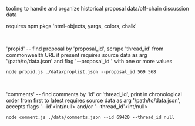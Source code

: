 tooling to handle and organize historical proposal data/off-chain discussion data

requires npm pkgs 'html-objects, yargs, colors, chalk'

<br>

'propid' -- find proposal by 'proposal_id', scrape 'thread_id' from commonwealth URL if present
requires source data as arg '/path/to/data.json' and flag '--proposal_id <int>' with one or more values
<br>

`node propid.js ./data/proplist.json --proposal_id 569 568`

<br>

'comments' -- find comments by 'id' or 'thread_id', print in chronological order from first to latest 
requires source data as arg '/path/to/data.json', accepts flags '--id'<int/null> and/or '--thread_id'<int/null>
<br>

`node comment.js ./data/comments.json --id 69420 --thread_id null`
